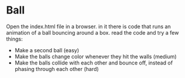 # Ball

Open the index.html file in a browser. in it there is code that runs an animation of a ball bouncing around a box. read the code and try a few things:

 - Make a second ball (easy)
 - Make the balls change color whenever they hit the walls (medium)
 - Make the balls collide with each other and bounce off, instead of phasing through each other (hard)
